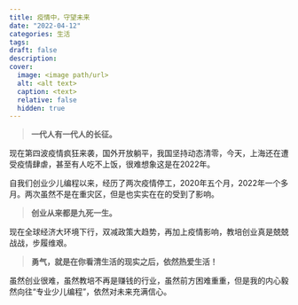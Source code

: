 ```yaml
---
title: 疫情中，守望未来
date: "2022-04-12"
categories: 生活
tags: 
draft: false
description: 
cover:
  image: <image path/url>
  alt: <alt text>
  caption: <text>
  relative: false
  hidden: true
---
```

> **一代人有一代人的长征。**

现在第四波疫情疯狂来袭，国外开放躺平，我国坚持动态清零，今天，上海还在遭受疫情肆虐，甚至有人吃不上饭，很难想象这是在2022年。

自我们创业少儿编程以来，经历了两次疫情停工，2020年五个月，2022年一个多月。两次虽然不是在重灾区，但是也实实在在的受到了影响。

> **创业从来都是九死一生。**

现在全球经济大环境下行，双减政策大趋势，再加上疫情影响，教培创业真是兢兢战战，步履维艰。

> **勇气，就是在你看清生活的现实之后，依然热爱生活！**

虽然创业很难，虽然教培不再是赚钱的行业，虽然前方困难重重，但是我的内心毅然向往“专业少儿编程”，依然对未来充满信心。